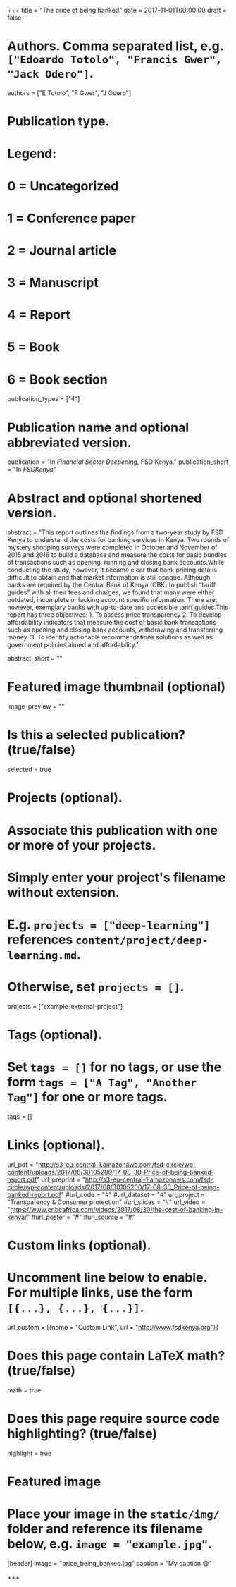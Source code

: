 +++
title = "The price of being banked"
date = 2017-11-01T00:00:00
draft = false

# Authors. Comma separated list, e.g. `["Edoardo Totolo", "Francis Gwer", "Jack Odero"]`.
authors = ["E Totolo", "F Gwer", "J Odero"]

# Publication type.
# Legend:
# 0 = Uncategorized
# 1 = Conference paper
# 2 = Journal article
# 3 = Manuscript
# 4 = Report
# 5 = Book
# 6 = Book section
publication_types = ["4"]

# Publication name and optional abbreviated version.
publication = "In *Financial Sector Deepening*, FSD Kenya."
publication_short = "In *FSDKenya*"

# Abstract and optional shortened version.
abstract = "This report outlines the findings from a two-year study by FSD Kenya to understand the costs for banking services in Kenya. Two rounds of mystery shopping surveys were completed in October and November of 2015 and 2016 to build a database and measure the costs for basic bundles of transactions such as opening, running and closing bank accounts.While conducting the study, however, it became clear that bank pricing data is difficult to obtain and that market information is still opaque. Although banks are required by the Central Bank of Kenya (CBK) to publish “tariff guides” with all their fees and charges, we found that many were either outdated, incomplete or lacking account specific information. There are, however, exemplary banks with up-to-date and accessible tariff guides.This report has three objectives: 1. To assess price transparency 2. To develop affordability indicators that measure the cost of basic bank transactions such as opening and closing bank accounts, withdrawing and transferring money. 3. To identify actionable recommendations solutions as well as government policies aimed and affordability."

abstract_short = ""

# Featured image thumbnail (optional)
image_preview = ""

# Is this a selected publication? (true/false)
selected = true

# Projects (optional).
#   Associate this publication with one or more of your projects.
#   Simply enter your project's filename without extension.
#   E.g. `projects = ["deep-learning"]` references `content/project/deep-learning.md`.
#   Otherwise, set `projects = []`.
projects = ["example-external-project"]

# Tags (optional).
#   Set `tags = []` for no tags, or use the form `tags = ["A Tag", "Another Tag"]` for one or more tags.
tags = []

# Links (optional).
url_pdf = "http://s3-eu-central-1.amazonaws.com/fsd-circle/wp-content/uploads/2017/08/30105200/17-08-30_Price-of-being-banked-report.pdf"
url_preprint = "http://s3-eu-central-1.amazonaws.com/fsd-circle/wp-content/uploads/2017/08/30105200/17-08-30_Price-of-being-banked-report.pdf"
#url_code = "#"
#url_dataset = "#"
url_project = "Transparency & Consumer protection"
#url_slides = "#"
url_video = "https://www.cnbcafrica.com/videos/2017/08/30/the-cost-of-banking-in-kenya/"
#url_poster = "#"
#url_source = "#"

# Custom links (optional).
#   Uncomment line below to enable. For multiple links, use the form `[{...}, {...}, {...}]`.
url_custom = [{name = "Custom Link", url = "http://www.fsdkenya.org"}]

# Does this page contain LaTeX math? (true/false)
math = true

# Does this page require source code highlighting? (true/false)
highlight = true

# Featured image
# Place your image in the `static/img/` folder and reference its filename below, e.g. `image = "example.jpg"`.
[header]
image = "price_being_banked.jpg"
caption = "My caption :smile:"

+++


